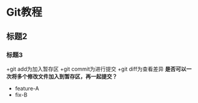 # Git教程
## 标题2
### 标题3
+git add为加入暂存区
+git commit为进行提交
+git diff为查看差异
**是否可以一次将多个修改文件加入到暂存区，再一起提交？**

- feature-A
- fix-B
